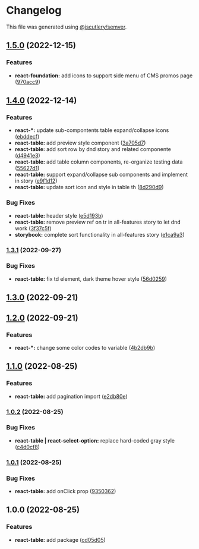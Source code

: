 # Changelog

This file was generated using [@jscutlery/semver](https://github.com/jscutlery/semver).

## [1.5.0](https://gitlab.migoinc.com/migotv/paintbox/compare/react-table@1.4.0...react-table@1.5.0) (2022-12-15)


### Features

* **react-foundation:** add icons to support side menu of CMS promos page ([970acc9](https://gitlab.migoinc.com/migotv/paintbox/commit/970acc907d775b693392ea5a19f43f44e5112b1f))

## [1.4.0](https://gitlab.migoinc.com/migotv/paintbox/compare/react-table@1.3.1...react-table@1.4.0) (2022-12-14)


### Features

* **react-*:** update sub-compontents table expand/collapse icons ([ebddecf](https://gitlab.migoinc.com/migotv/paintbox/commit/ebddecfede25f153e56298eed139751dff08222c))
* **react-table:** add preview style component ([3a705d7](https://gitlab.migoinc.com/migotv/paintbox/commit/3a705d71d85b0ddfec90279a3096ce04bad0e2ca))
* **react-table:** add sort row by dnd story and related componente ([d4941e3](https://gitlab.migoinc.com/migotv/paintbox/commit/d4941e3b6b07a95c84ec7a4337c1ebaedb7d6a1e))
* **react-table:** add table column components, re-organize testing data ([55627d1](https://gitlab.migoinc.com/migotv/paintbox/commit/55627d1d28294992d3e66c87bfd34abc17b4560a))
* **react-table:** support expand/collapse sub components and implement in story ([e9f1d12](https://gitlab.migoinc.com/migotv/paintbox/commit/e9f1d129c5ffe12c639459a4e0ea06e422757282))
* **react-table:** update sort icon and style in table th ([8d290d9](https://gitlab.migoinc.com/migotv/paintbox/commit/8d290d971329b7aa2cb27535419bbe1a69e2207f))


### Bug Fixes

* **react-table:** header style ([e5d193b](https://gitlab.migoinc.com/migotv/paintbox/commit/e5d193b13b6eb457d6184b105abd764474a1a45c))
* **react-table:** remove preview ref on tr in all-features story to let dnd work ([3f37c5f](https://gitlab.migoinc.com/migotv/paintbox/commit/3f37c5fb54d8b0d0428dba9f03ae3dc529a2d2a7))
* **storybook:** complete sort functionality in all-features story ([e1ca9a3](https://gitlab.migoinc.com/migotv/paintbox/commit/e1ca9a31451d40296158c306147a0494efe96f65))

### [1.3.1](https://gitlab.migoinc.com/migotv/paintbox/compare/react-table@1.3.0...react-table@1.3.1) (2022-09-27)


### Bug Fixes

* **react-table:** fix td element, dark theme hover style ([56d0259](https://gitlab.migoinc.com/migotv/paintbox/commit/56d025985ed689f7a50870bf0225551d9338970f))

## [1.3.0](https://gitlab.migoinc.com/migotv/paintbox/compare/react-table@1.2.0...react-table@1.3.0) (2022-09-21)

## [1.2.0](https://gitlab.migoinc.com/migotv/paintbox/compare/react-table@1.1.0...react-table@1.2.0) (2022-09-21)


### Features

* **react-*:** change some  color codes to variable ([4b2db9b](https://gitlab.migoinc.com/migotv/paintbox/commit/4b2db9b5c4f15ccb3b8e7261489126c3cf8b3d69))

## [1.1.0](https://gitlab.migoinc.com/migotv/paintbox/compare/react-table@1.0.2...react-table@1.1.0) (2022-08-25)


### Features

* **react-table:** add pagination import ([e2db80e](https://gitlab.migoinc.com/migotv/paintbox/commit/e2db80e92150f5d70566af4c123bbb27848fcbe7))

### [1.0.2](https://gitlab.migoinc.com/migotv/paintbox/compare/react-table@1.0.1...react-table@1.0.2) (2022-08-25)


### Bug Fixes

* **react-table | react-select-option:** replace hard-coded gray style ([c4d0cf8](https://gitlab.migoinc.com/migotv/paintbox/commit/c4d0cf8f37390e5643fe99a2314afb0620266066))

### [1.0.1](https://gitlab.migoinc.com/migotv/paintbox/compare/react-table@1.0.0...react-table@1.0.1) (2022-08-25)


### Bug Fixes

* **react-table:** add onClick prop ([9350362](https://gitlab.migoinc.com/migotv/paintbox/commit/9350362ebedc3b34951e28af81a6f930030b8dc7))

## 1.0.0 (2022-08-25)


### Features

* **react-table:** add package ([cd05d05](https://gitlab.migoinc.com/migotv/paintbox/commit/cd05d05720fb9717bff53d2b6311331d1ca7235c))
